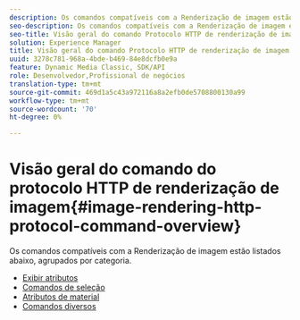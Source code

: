 ```yaml
---
description: Os comandos compatíveis com a Renderização de imagem estão listados abaixo, agrupados por categoria.
seo-description: Os comandos compatíveis com a Renderização de imagem estão listados abaixo, agrupados por categoria.
seo-title: Visão geral do comando Protocolo HTTP de renderização de imagem
solution: Experience Manager
title: Visão geral do comando Protocolo HTTP de renderização de imagem
uuid: 3278c781-968a-4bde-b469-84e8dcfb0e9a
feature: Dynamic Media Classic, SDK/API
role: Desenvolvedor,Profissional de negócios
translation-type: tm+mt
source-git-commit: 469d1a5c43a972116a8a2efb0de5708800130a99
workflow-type: tm+mt
source-wordcount: '70'
ht-degree: 0%

---
```



# Visão geral do comando do protocolo HTTP de renderização de imagem{#image-rendering-http-protocol-command-overview}

Os comandos compatíveis com a Renderização de imagem estão listados abaixo, agrupados por categoria.

* [Exibir atributos](r-ir-view-attributes.md)
* [Comandos de seleção](r-ir-selection-commands.md)
* [Atributos de material](r-ir-material-attributes.md)
* [Comandos diversos](r-ir-miscellaneous-commands.md)
